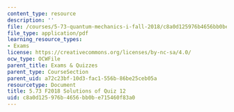 ```yaml
---
content_type: resource
description: ''
file: /courses/5-73-quantum-mechanics-i-fall-2018/c8a0d125976b4656bb0be715460f83a0_MIT5_73F18_quiz12_soln.pdf
file_type: application/pdf
learning_resource_types:
- Exams
license: https://creativecommons.org/licenses/by-nc-sa/4.0/
ocw_type: OCWFile
parent_title: Exams & Quizzes
parent_type: CourseSection
parent_uid: a72c23bf-10d3-fac1-556b-86be25ceb05a
resourcetype: Document
title: 5.73 F2018 Solutions of Quiz 12
uid: c8a0d125-976b-4656-bb0b-e715460f83a0
---
```

